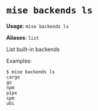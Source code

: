 # `mise backends ls`

**Usage**: `mise backends ls`

**Aliases**: `list`

List built-in backends

Examples:

    $ mise backends ls
    cargo
    go
    npm
    pipx
    spm
    ubi
